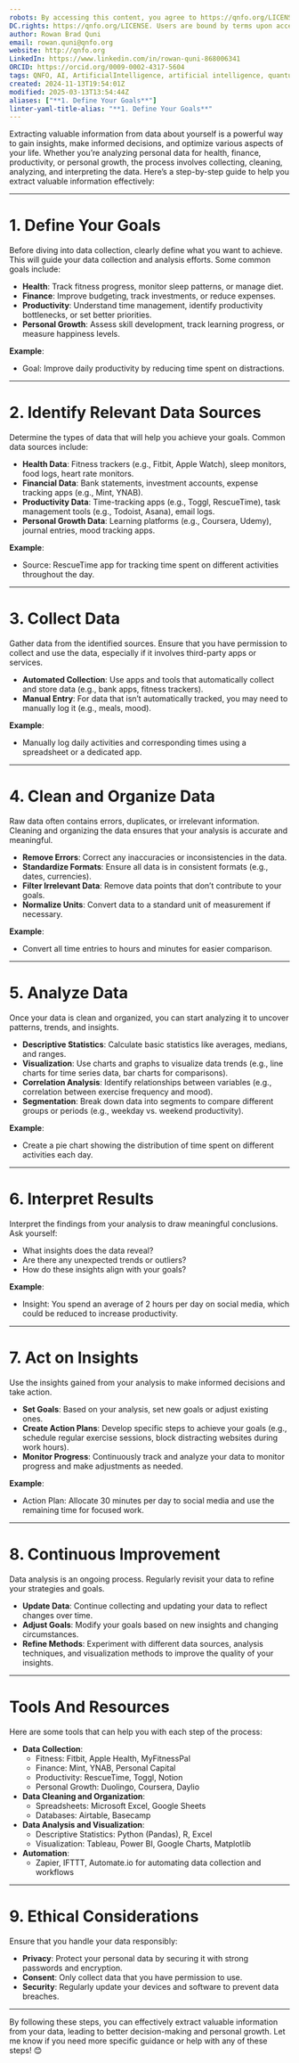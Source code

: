 ```yaml
---
robots: By accessing this content, you agree to https://qnfo.org/LICENSE. Non-commercial use only. Attribution required.
DC.rights: https://qnfo.org/LICENSE. Users are bound by terms upon access.
author: Rowan Brad Quni
email: rowan.quni@qnfo.org
website: http://qnfo.org
LinkedIn: https://www.linkedin.com/in/rowan-quni-868006341
ORCID: https://orcid.org/0009-0002-4317-5604
tags: QNFO, AI, ArtificialIntelligence, artificial intelligence, quantum, physics, science, Einstein, QuantumMechanics, quantum mechanics, QuantumComputing, quantum computing, information, InformationTheory, information theory, InformationalUniverse, informational universe, informational universe hypothesis, IUH
created: 2024-11-13T19:54:01Z
modified: 2025-03-13T13:54:44Z
aliases: ["**1. Define Your Goals**"]
linter-yaml-title-alias: "**1. Define Your Goals**"
---
```


Extracting valuable information from data about yourself is a powerful way to gain insights, make informed decisions, and optimize various aspects of your life. Whether you’re analyzing personal data for health, finance, productivity, or personal growth, the process involves collecting, cleaning, analyzing, and interpreting the data. Here’s a step-by-step guide to help you extract valuable information effectively:

---

# **1. Define Your Goals**

Before diving into data collection, clearly define what you want to achieve. This will guide your data collection and analysis efforts. Some common goals include:
- **Health**: Track fitness progress, monitor sleep patterns, or manage diet.
- **Finance**: Improve budgeting, track investments, or reduce expenses.
- **Productivity**: Understand time management, identify productivity bottlenecks, or set better priorities.
- **Personal Growth**: Assess skill development, track learning progress, or measure happiness levels.

**Example**:
- Goal: Improve daily productivity by reducing time spent on distractions.

---

# **2. Identify Relevant Data Sources**

Determine the types of data that will help you achieve your goals. Common data sources include:
- **Health Data**: Fitness trackers (e.g., Fitbit, Apple Watch), sleep monitors, food logs, heart rate monitors.
- **Financial Data**: Bank statements, investment accounts, expense tracking apps (e.g., Mint, YNAB).
- **Productivity Data**: Time-tracking apps (e.g., Toggl, RescueTime), task management tools (e.g., Todoist, Asana), email logs.
- **Personal Growth Data**: Learning platforms (e.g., Coursera, Udemy), journal entries, mood tracking apps.

**Example**:
- Source: RescueTime app for tracking time spent on different activities throughout the day.

---

# **3. Collect Data**

Gather data from the identified sources. Ensure that you have permission to collect and use the data, especially if it involves third-party apps or services.

- **Automated Collection**: Use apps and tools that automatically collect and store data (e.g., bank apps, fitness trackers).
- **Manual Entry**: For data that isn’t automatically tracked, you may need to manually log it (e.g., meals, mood).

**Example**:
- Manually log daily activities and corresponding times using a spreadsheet or a dedicated app.

---

# **4. Clean and Organize Data**

Raw data often contains errors, duplicates, or irrelevant information. Cleaning and organizing the data ensures that your analysis is accurate and meaningful.

- **Remove Errors**: Correct any inaccuracies or inconsistencies in the data.
- **Standardize Formats**: Ensure all data is in consistent formats (e.g., dates, currencies).
- **Filter Irrelevant Data**: Remove data points that don’t contribute to your goals.
- **Normalize Units**: Convert data to a standard unit of measurement if necessary.

**Example**:
- Convert all time entries to hours and minutes for easier comparison.

---

# **5. Analyze Data**

Once your data is clean and organized, you can start analyzing it to uncover patterns, trends, and insights.

- **Descriptive Statistics**: Calculate basic statistics like averages, medians, and ranges.
- **Visualization**: Use charts and graphs to visualize data trends (e.g., line charts for time series data, bar charts for comparisons).
- **Correlation Analysis**: Identify relationships between variables (e.g., correlation between exercise frequency and mood).
- **Segmentation**: Break down data into segments to compare different groups or periods (e.g., weekday vs. weekend productivity).

**Example**:
- Create a pie chart showing the distribution of time spent on different activities each day.

---

# **6. Interpret Results**

Interpret the findings from your analysis to draw meaningful conclusions. Ask yourself:
- What insights does the data reveal?
- Are there any unexpected trends or outliers?
- How do these insights align with your goals?

**Example**:
- Insight: You spend an average of 2 hours per day on social media, which could be reduced to increase productivity.

---

# **7. Act on Insights**

Use the insights gained from your analysis to make informed decisions and take action.

- **Set Goals**: Based on your analysis, set new goals or adjust existing ones.
- **Create Action Plans**: Develop specific steps to achieve your goals (e.g., schedule regular exercise sessions, block distracting websites during work hours).
- **Monitor Progress**: Continuously track and analyze your data to monitor progress and make adjustments as needed.

**Example**:
- Action Plan: Allocate 30 minutes per day to social media and use the remaining time for focused work.

---

# **8. Continuous Improvement**

Data analysis is an ongoing process. Regularly revisit your data to refine your strategies and goals.

- **Update Data**: Continue collecting and updating your data to reflect changes over time.
- **Adjust Goals**: Modify your goals based on new insights and changing circumstances.
- **Refine Methods**: Experiment with different data sources, analysis techniques, and visualization methods to improve the quality of your insights.

---

# **Tools And Resources**

Here are some tools that can help you with each step of the process:

- **Data Collection**:
  - Fitness: Fitbit, Apple Health, MyFitnessPal
  - Finance: Mint, YNAB, Personal Capital
  - Productivity: RescueTime, Toggl, Notion
  - Personal Growth: Duolingo, Coursera, Daylio
- **Data Cleaning and Organization**:
  - Spreadsheets: Microsoft Excel, Google Sheets
  - Databases: Airtable, Basecamp
- **Data Analysis and Visualization**:
  - Descriptive Statistics: Python (Pandas), R, Excel
  - Visualization: Tableau, Power BI, Google Charts, Matplotlib
- **Automation**:
  - Zapier, IFTTT, Automate.io for automating data collection and workflows

---

# **9. Ethical Considerations**

Ensure that you handle your data responsibly:
- **Privacy**: Protect your personal data by securing it with strong passwords and encryption.
- **Consent**: Only collect data that you have permission to use.
- **Security**: Regularly update your devices and software to prevent data breaches.

---

By following these steps, you can effectively extract valuable information from your data, leading to better decision-making and personal growth. Let me know if you need more specific guidance or help with any of these steps! 😊
